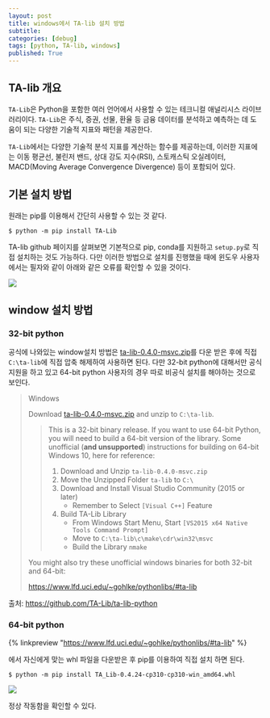 ```yaml
---
layout: post
title: windows에서 TA-lib 설치 방법
subtitle: 
categories: [debug]
tags: [python, TA-lib, windows]
published: True
---
```


## TA-lib 개요

`TA-Lib`은 Python을 포함한 여러 언어에서 사용할 수 있는 테크니컬 애널리시스 라이브러리이다. `TA-Lib`은 주식, 증권, 선물, 환율 등 금융 데이터를 분석하고 예측하는 데 도움이 되는 다양한 기술적 지표와 패턴을 제공한다.

`TA-Lib`에서는 다양한 기술적 분석 지표를 계산하는 함수를 제공하는데, 이러한 지표에는 이동 평균선, 불린저 밴드, 상대 강도 지수(RSI), 스토캐스틱 오실레이터, MACD(Moving Average Convergence Divergence) 등이 포함되어 있다.


## 기본 설치 방법

원래는 pip를 이용해서 간단히 사용할 수 있는 것 같다.

```
$ python -m pip install TA-Lib
```

TA-lib github 페이지를 살펴보면 기본적으로 pip, conda를 지원하고 `setup.py`로 직접 설치하는 것도 가능하다. 다만 이러한 방법으로 설치를 진행했을 때에 윈도우 사용자에서는 필자와 같이 아래와 같은 오류를 확인할 수 있을 것이다.

![](https://onedrive.live.com/embed?resid=C5BC7ED83BDA0D3B%2110073&authkey=%21AKgoh2kyVQOCe14&width=660&height=999999)

## window 설치 방법

### 32-bit python

공식에 나와있는 window설치 방법은 [ta-lib-0.4.0-msvc.zip](http://prdownloads.sourceforge.net/ta-lib/ta-lib-0.4.0-msvc.zip)를 다운 받은 후에 직접 `C:\ta-lib`에 직접 압축 해제하여 사용하면 된다. 다만 32-bit python에 대해서만 공식 지원을 하고 있고 64-bit python 사용자의 경우 따로 비공식 설치를 해야하는 것으로 보인다.

>Windows
>
>Download [ta-lib-0.4.0-msvc.zip](http://prdownloads.sourceforge.net/ta-lib/ta-lib-0.4.0-msvc.zip)
>and unzip to ``C:\ta-lib``.
>
>> This is a 32-bit binary release.  If you want to use 64-bit Python, you will
>> need to build a 64-bit version of the library. Some unofficial (**and
>> unsupported**) instructions for building on 64-bit Windows 10, here for
>> reference:
>>
>> 1. Download and Unzip ``ta-lib-0.4.0-msvc.zip``
>> 2. Move the Unzipped Folder ``ta-lib`` to ``C:\``
>> 3. Download and Install Visual Studio Community (2015 or later)
>>    * Remember to Select ``[Visual C++]`` Feature
>> 4. Build TA-Lib Library
>>    * From Windows Start Menu, Start ``[VS2015 x64 Native Tools Command
>>      Prompt]``
>>    * Move to ``C:\ta-lib\c\make\cdr\win32\msvc``
>>    * Build the Library ``nmake``
>
>You might also try these unofficial windows binaries for both 32-bit and
>64-bit:
>
>https://www.lfd.uci.edu/~gohlke/pythonlibs/#ta-lib

출처: <https://github.com/TA-Lib/ta-lib-python>

### 64-bit python

{% linkpreview "https://www.lfd.uci.edu/~gohlke/pythonlibs/#ta-lib" %}

에서 자신에게 맞는 whl 파일을 다운받은 후 pip를 이용하여 직접 설치 하면 된다.

```
$ python -m pip install TA_Lib-0.4.24-cp310-cp310-win_amd64.whl
```

![](https://onedrive.live.com/embed?resid=C5BC7ED83BDA0D3B%2110076&authkey=%21AG8WTFKVDrtYVQ0&width=660&height=999999)

정상 작동함을 확인할 수 있다.